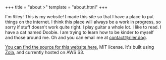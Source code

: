 +++
title = "about >"
template = "about.html"
+++

I'm Riley! This is my website! I made this site so that I have a place to put things on the internet. I think this place will always be a work in progress, so sorry if stuff doesn't work quite right. I play guitar a whole lot. I like to read. I have a cat named Doobie. I am trying to learn how to be kinder to myself and those around me. Oh and you can email me at [contact@riler.dog](mailto:contact@riler.dog).
  
[You can find the source for this website here.](https://github.com/CompletelyGeneric/riler.dog) MIT license. It's built using [Zola](https://www.getzola.org), and currently hosted on AWS S3.